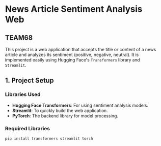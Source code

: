 # News Article Sentiment Analysis Web
## TEAM68

This project is a web application that accepts the title or content of a news article and analyzes its sentiment (positive, negative, neutral). It is implemented easily using Hugging Face's `Transformers` library and `Streamlit`.

## 1. Project Setup

### Libraries Used
- **Hugging Face Transformers**: For using sentiment analysis models.
- **Streamlit**: To quickly build the web application.
- **PyTorch**: The backend library for model processing.

### Required Libraries

```bash
pip install transformers streamlit torch
